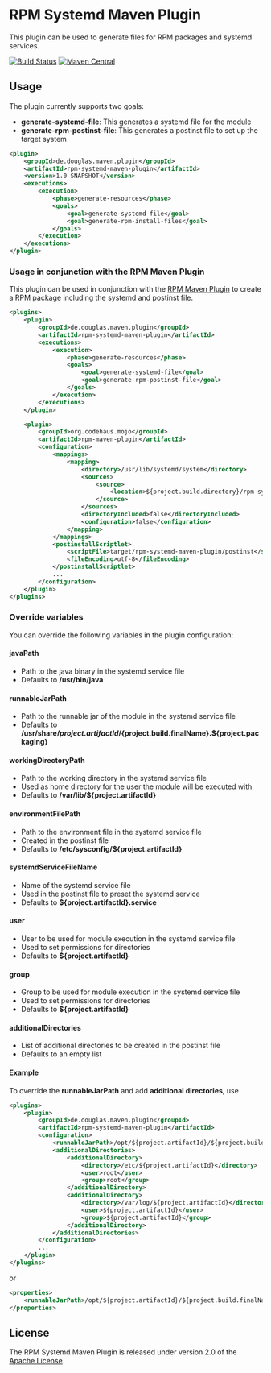 # RPM Systemd Maven Plugin

This plugin can be used to generate files for RPM packages and systemd
services.

[![Build Status](https://travis-ci.org/dglecom/rpm-systemd-maven-plugin.svg?branch=master)](https://travis-ci.org/dglecom/rpm-systemd-maven-plugin)
[![Maven Central](https://img.shields.io/maven-central/v/de.douglas.maven.plugin/rpm-systemd-maven-plugin.svg)](http://search.maven.org/#search%7Cga%7C1%7Cg%3A%22de.douglas.maven.plugin%22%20AND%20a%3A%22rpm-systemd-maven-plugin%22)

## Usage

The plugin currently supports two goals:

* **generate-systemd-file**: This generates a systemd file for the module
* **generate-rpm-postinst-file**: This generates a postinst file to set up
    the target system

```xml
<plugin>
    <groupId>de.douglas.maven.plugin</groupId>
    <artifactId>rpm-systemd-maven-plugin</artifactId>
    <version>1.0-SNAPSHOT</version>
    <executions>
        <execution>
            <phase>generate-resources</phase>
            <goals>
                <goal>generate-systemd-file</goal>
                <goal>generate-rpm-install-files</goal>
            </goals>
        </execution>
    </executions>
</plugin>
```

### Usage in conjunction with the RPM Maven Plugin

This plugin can be used in conjunction with the
[RPM Maven Plugin](http://www.mojohaus.org/rpm-maven-plugin/) to create
a RPM package including the systemd and postinst file.

```xml
<plugins>
    <plugin>
        <groupId>de.douglas.maven.plugin</groupId>
        <artifactId>rpm-systemd-maven-plugin</artifactId>
        <executions>
            <execution>
                <phase>generate-resources</phase>
                <goals>
                    <goal>generate-systemd-file</goal>
                    <goal>generate-rpm-postinst-file</goal>
                </goals>
            </execution>
        </executions>
    </plugin>

    <plugin>
        <groupId>org.codehaus.mojo</groupId>
        <artifactId>rpm-maven-plugin</artifactId>
        <configuration>
            <mappings>
                <mapping>
                    <directory>/usr/lib/systemd/system</directory>
                    <sources>
                        <source>
                            <location>${project.build.directory}/rpm-systemd-maven-plugin/${project.artifactId}.service</location>
                        </source>
                    </sources>
                    <directoryIncluded>false</directoryIncluded>
                    <configuration>false</configuration>
                </mapping>
            </mappings>
            <postinstallScriptlet>
                <scriptFile>target/rpm-systemd-maven-plugin/postinst</scriptFile>
                <fileEncoding>utf-8</fileEncoding>
            </postinstallScriptlet>
            ...
        </configuration>
    </plugin>
</plugins>
```

### Override variables

You can override the following variables in the plugin configuration:

#### javaPath
* Path to the java binary in the systemd service file
* Defaults to **/usr/bin/java**

#### runnableJarPath
* Path to the runnable jar of the module in the systemd service file
* Defaults to **/usr/share/${project.artifactId}/${project.build.finalName}.${project.packaging}**

#### workingDirectoryPath
* Path to the working directory in the systemd service file
* Used as home directory for the user the module will be executed with
* Defaults to **/var/lib/${project.artifactId}**

#### environmentFilePath
* Path to the environment file in the systemd service file
* Created in the postinst file
* Defaults to **/etc/sysconfig/${project.artifactId}**

#### systemdServiceFileName
* Name of the systemd service file
* Used in the postinst file to preset the systemd service
* Defaults to **${project.artifactId}.service**

#### user
* User to be used for module execution in the systemd service file
* Used to set permissions for directories
* Defaults to **${project.artifactId}**

#### group
* Group to be used for module execution in the systemd service file
* Used to set permissions for directories
* Defaults to **${project.artifactId}**

#### additionalDirectories
* List of additional directories to be created in the postinst file
* Defaults to an empty list

#### Example

To override the **runnableJarPath** and add **additional directories**, use

```xml
<plugins>
    <plugin>
        <groupId>de.douglas.maven.plugin</groupId>
        <artifactId>rpm-systemd-maven-plugin</artifactId>
        <configuration>
            <runnableJarPath>/opt/${project.artifactId}/${project.build.finalName}-jarlotte.jar</runnableJarPath>
            <additionalDirectories>
                <additionalDirectory>
                    <directory>/etc/${project.artifactId}</directory>
                    <user>root</user>
                    <group>root</group>
                </additionalDirectory>
                <additionalDirectory>
                    <directory>/var/log/${project.artifactId}</directory>
                    <user>${project.artifactId}</user>
                    <group>${project.artifactId}</group>
                </additionalDirectory>
            </additionalDirectories>
        </configuration>
        ...
    </plugin>
</plugins>
```

or

```xml
<properties>
    <runnableJarPath>/opt/${project.artifactId}/${project.build.finalName}-jarlotte.jar</runnableJarPath>
</properties>
```

## License
The RPM Systemd Maven Plugin is released under version 2.0 of the [Apache License](http://www.apache.org/licenses/LICENSE-2.0).
